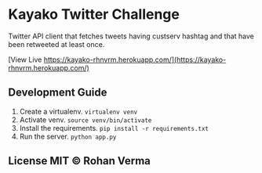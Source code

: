 # Kayako Twitter Challenge

Twitter API client that fetches tweets having custserv hashtag and that have been retweeted at least once.

[View Live https://kayako-rhnvrm.herokuapp.com/](https://kayako-rhnvrm.herokuapp.com/)

## Development Guide

1. Create a virtualenv. `virtualenv venv`
2. Activate venv. `source venv/bin/activate`
3. Install the requirements. `pip install -r requirements.txt`
4. Run the server. `python app.py`

## License MIT © Rohan Verma
